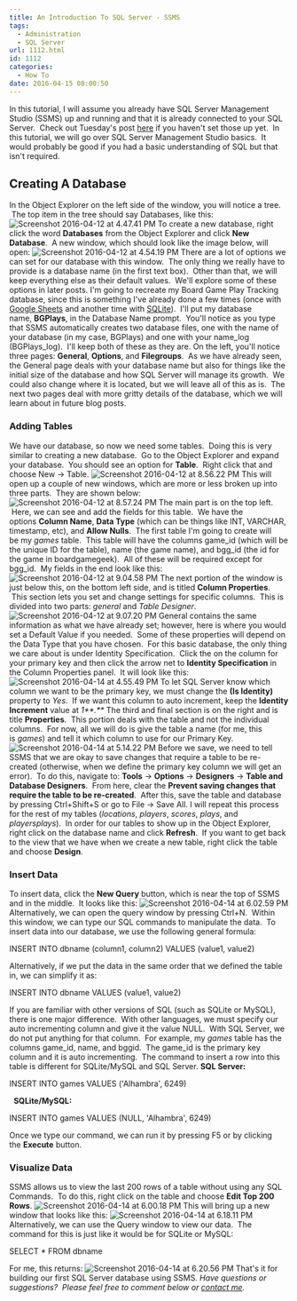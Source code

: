 ```yaml
---
title: An Introduction To SQL Server - SSMS
tags:
  - Administration
  - SQL Server
url: 1112.html
id: 1112
categories:
  - How To
date: 2016-04-15 08:00:50
---
```


In this tutorial, I will assume you already have SQL Server Management Studio (SSMS) up and running and that it is already connected to your SQL Server.  Check out Tuesday's post [here](http://www.techtrek.io/installing-sql-server-on-windows-server-2016/) if you haven't set those up yet.  In this tutorial, we will go over SQL Server Management Studio basics.  It would probably be good if you had a basic understanding of SQL but that isn't required.

Creating A Database
-------------------

In the Object Explorer on the left side of the window, you will notice a tree.  The top item in the tree should say Databases, like this: ![Screenshot 2016-04-12 at 4.47.41 PM](/wp-content/uploads/2016/04/Screenshot-2016-04-12-at-4.47.41-PM.png) To create a new database, right click the word **Databases** from the Object Explorer and click **New Database**.  A new window, which should look like the image below, will open: ![Screenshot 2016-04-12 at 4.54.19 PM](/wp-content/uploads/2016/04/Screenshot-2016-04-12-at-4.54.19-PM.png) There are a lot of options we can set for our database with this window.  The only thing we really have to provide is a database name (in the first text box).  Other than that, we will keep everything else as their default values.  We'll explore some of these options in later posts. I'm going to recreate my Board Game Play Tracking database, since this is something I've already done a few times (once with [Google Sheets](http://www.techtrek.io/tracking-boardgame-plays-part-1-pulling-board-game-plays-from-bgg-to-google-sheets/) and another time with [SQLite](http://www.techtrek.io/board-game-play-tracking-using-sql-part-2-building-db/)).  I'll put my database name, **BGPlays**, in the Database Name prompt.  You'll notice as you type that SSMS automatically creates two database files, one with the name of your database (in my case, BGPlays) and one with your name\_log (BGPlays\_log).  I'll keep both of these as they are. On the left, you'll notice three pages: **General**, **Options**, and **Filegroups**.  As we have already seen, the General page deals with your database name but also for things like the initial size of the database and how SQL Server will manage its growth.  We could also change where it is located, but we will leave all of this as is.  The next two pages deal with more gritty details of the database, which we will learn about in future blog posts.

### Adding Tables

We have our database, so now we need some tables.  Doing this is very similar to creating a new database.  Go to the Object Explorer and expand your database.  You should see an option for **Table**.  Right click that and choose New -> Table. ![Screenshot 2016-04-12 at 8.56.22 PM](/wp-content/uploads/2016/04/Screenshot-2016-04-12-at-8.56.22-PM.png) This will open up a couple of new windows, which are more or less broken up into three parts.  They are shown below: ![Screenshot 2016-04-12 at 8.57.24 PM](/wp-content/uploads/2016/04/Screenshot-2016-04-12-at-8.57.24-PM.png) The main part is on the top left.  Here, we can see and add the fields for this table.  We have the options **Column Name**, **Data Type** (which can be things like INT, VARCHAR, timestamp, etc), and **Allow Nulls**.  The first table I'm going to create will be my _games_ table.  This table will have the columns game\_id (which will be the unique ID for the table), name (the game name), and bgg\_id (the id for the game in boardgamegeek).  All of these will be required except for bgg_id.  My fields in the end look like this: ![Screenshot 2016-04-12 at 9.04.58 PM](/wp-content/uploads/2016/04/Screenshot-2016-04-12-at-9.04.58-PM.png) The next portion of the window is just below this, on the bottom left side, and is titled **Column Properties**.  This section lets you set and change settings for specific columns.  This is divided into two parts: _general_ and _Table Designer_. ![Screenshot 2016-04-12 at 9.07.20 PM](/wp-content/uploads/2016/04/Screenshot-2016-04-12-at-9.07.20-PM.png) General contains the same information as what we have already set; however, here is where you would set a Default Value if you needed.  Some of these properties will depend on the Data Type that you have chosen.  For this basic database, the only thing we care about is under Identity Specification.  Click the on the column for your primary key and then click the arrow net to **Identity Specification** in the Column Properties panel.  It will look like this: ![Screenshot 2016-04-14 at 4.55.49 PM](/wp-content/uploads/2016/04/Screenshot-2016-04-14-at-4.55.49-PM.png) To let SQL Server know which column we want to be the primary key, we must change the **(Is Identity)** property to _Yes_.  If we want this column to auto increment, keep the **Identity Increment** value at _1**.**_ The third and final section is on the right and is title **Properties**.  This portion deals with the table and not the individual columns.  For now, all we will do is give the table a name (for me, this is _games_) and tell it which column to use for our Primary Key. ![Screenshot 2016-04-14 at 5.14.22 PM](/wp-content/uploads/2016/04/Screenshot-2016-04-14-at-5.14.22-PM.png) Before we save, we need to tell SSMS that we are okay to save changes that require a table to be re-created (otherwise, when we define the primary key column we will get an error).  To do this, navigate to: **Tools** -> **Options** -> **Designers** -> **Table and Database Designers**.  From here, clear the **Prevent saving changes that require the table to be re-created**.  After this, save the table and database by pressing Ctrl+Shift+S or go to File -> Save All. I will repeat this process for the rest of my tables (_locations_, _players_, _scores_, _plays_, and _playersplays_).  In order for our tables to show up in the Object Explorer, right click on the database name and click **Refresh**.  If you want to get back to the view that we have when we create a new table, right click the table and choose **Design**.

### Insert Data

To insert data, click the **New Query** button, which is near the top of SSMS and in the middle.  It looks like this: ![Screenshot 2016-04-14 at 6.02.59 PM](/wp-content/uploads/2016/04/Screenshot-2016-04-14-at-6.02.59-PM.png) Alternatively, we can open the query window by pressing Ctrl+N.  Within this window, we can type our SQL commands to manipulate the data.  To insert data into our database, we use the following general formula:  

INSERT INTO dbname (column1, column2) VALUES (value1, value2)

Alternatively, if we put the data in the same order that we defined the table in, we can simplify it as:  

INSERT INTO dbname VALUES (value1, value2)

If you are familiar with other versions of SQL (such as SQLite or MySQL), there is one major difference.  With other languages, we must specify our auto incrementing column and give it the value NULL.  With SQL Server, we do not put anything for that column.  For example, my _games_ table has the columns game\_id, name, and bggid.  The game\_id is the primary key column and it is auto incrementing.  The command to insert a row into this table is different for SQLite/MySQL and SQL Server. **SQL Server:**

INSERT INTO games VALUES ('Alhambra', 6249)

  **SQLite/MySQL:**  

INSERT INTO games VALUES (NULL, 'Alhambra', 6249)

Once we type our command, we can run it by pressing F5 or by clicking the **Execute** button.

### Visualize Data

SSMS allows us to view the last 200 rows of a table without using any SQL Commands.  To do this, right click on the table and choose **Edit Top 200 Rows**. ![Screenshot 2016-04-14 at 6.00.18 PM](/wp-content/uploads/2016/04/Screenshot-2016-04-14-at-6.00.18-PM.png) This will bring up a new window that looks like this: ![Screenshot 2016-04-14 at 6.18.11 PM](/wp-content/uploads/2016/04/Screenshot-2016-04-14-at-6.18.11-PM.png) Alternatively, we can use the Query window to view our data.  The command for this is just like it would be for SQLite or MySQL:  

SELECT * FROM dbname

For me, this returns: ![Screenshot 2016-04-14 at 6.20.56 PM](/wp-content/uploads/2016/04/Screenshot-2016-04-14-at-6.20.56-PM.png) That's it for building our first SQL Server database using SSMS. _Have questions or suggestions?  Please feel free to comment below or [contact me](/contact/)._